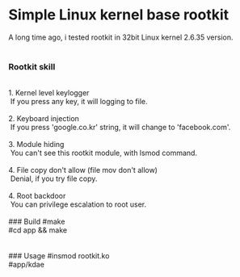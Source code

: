 # Simple Linux kernel base rootkit

A long time ago, i tested rootkit in 32bit Linux kernel 2.6.35 version.
<br>
<br>
### Rootkit skill
<br>
1. Kernel level keylogger<br>
&nbsp;If you press any key, it will logging to file.<br>
<br>
2. Keyboard injection<br>
&nbsp;If you press 'google.co.kr' string, it will change to 'facebook.com'.<br>
<br>
3. Module hiding<br>
&nbsp;You can't see this rootkit module, with lsmod command.<br>
<br>
4. File copy don't allow (file mov don't allow)<br>
&nbsp;Denial, if you try file copy.<br>
<br>
4. Root backdoor<br>
&nbsp;You can privilege escalation to root user.<br>
<br>
### Build
&#35;make<br>
&#35;cd app && make<br>
<br>
<br>
### Usage
&#35;insmod rootkit.ko<br>
&#35;app/kdae<br>
